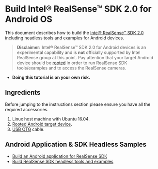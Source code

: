 #  Build Intel&reg; RealSense&trade; SDK 2.0 for Android OS
This document describes how to build the [Intel&reg; RealSense&trade; SDK 2.0](https://github.com/IntelRealSense/librealsense) including headless tools and examples for Android devices.

> **Disclaimer:** Intel&reg; RealSense&trade; SDK 2.0 for Android devices is an experimental capability and is **not** officially supported by Intel RealSense group at this point. Pay attention that your target Android device should be [rooted](https://en.wikipedia.org/wiki/Rooting_(Android)) in order to run RealSense SDK tools/examples and to access the RealSense cameras.
* **Doing this tutorial is on your own risk.**

## Ingredients
Before jumping to the instructions section please ensure you have all the required accessories. 
1. Linux host machine with Ubuntu 16.04.
2. [Rooted Android target device](https://en.wikipedia.org/wiki/Rooting_(Android)).
3. [USB OTG](https://en.wikipedia.org/wiki/USB_On-The-Go) cable.

## Android Application & SDK Headless Samples
* [Build an Android application for RealSense SDK](./AndroidJavaApp.md)
* [Build RealSense SDK headless tools and examples](./AndroidNativeSamples.md)
